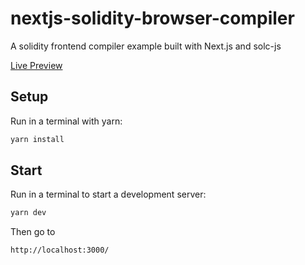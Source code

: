 

# nextjs-solidity-browser-compiler

A solidity frontend compiler example built with Next.js and solc-js

[Live Preview](https://nextjs-solidity-browser-compiler.vercel.app/)

## Setup

Run in a terminal with yarn:

```bash
yarn install
```


## Start

Run in a terminal to start a development server:

```bash
yarn dev
```

Then go to
```
http://localhost:3000/
```
